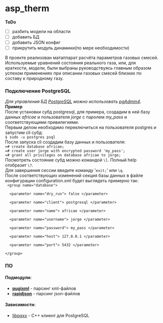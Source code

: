 # asp\_therm

**ToDo**

- [ ] разбить модели на области
- [ ] добавить БД
- [ ] добавить JSON конфиг
- [ ] прикрутить модуль динамики(по мере необходимости)

В проекте реализован матаппарат расчёта параметров газовых смесей. Используемые уравнений состояния реального газа, или, для краткости, *модели*, были выбраны руководствуясь главным образом успехом применениях при описании газовых смесей близких по составу к природному газу.

### Подключение PostgreSQL

*Для управления БД [PostgreSQL](https://www.postgresql.org) можно использовать [pgAdmin4](https://www.pgadmin.org)*.   
**Пример**  
После установки субд postgresql, для примера, создадим в ней базу данных *africae* и пользователя *jorge* с паролем *my_pass* и соответствующими привилегиями.   
Первым делом необходимо переключиться на пользователя postgres и запустим cli субд:   
`$ sudo -u postgres psql`   
После запуска cli создадим базу данных и пользователя:    
`=# create database africae;`  
`=# create user jorge with encrypted password 'my_pass';`   
`=# grant all privileges on database africae to jorge;`   
Посмотреть состояние субд можно командой `\l`. Полный help отобразит `\?`.   
Для завершения сессии введите команду '`exit;`' или `\q`.     
После соответствующих изменений секция базы данных в файле конфигурации configuration.xml будет выглядеть примерно так:    
<code>
\<group name="database">    
&nbsp;&nbsp;\<parameter name="dry\_run"> false \</parameter>    
&nbsp;&nbsp;\<parameter name="client"> postgresql \</parameter>    
&nbsp;&nbsp;\<parameter name="name"> africae \</parameter>    
&nbsp;&nbsp;\<parameter name="username"> jorge \</parameter>    
&nbsp;&nbsp;\<parameter name="password"> my\_pass \</parameter>     
&nbsp;&nbsp;\<parameter name="host"> 127.0.0.1 \</parameter>    
&nbsp;&nbsp;\<parameter name="port"> 5432 \</parameter>    
\</group> 
 </code>



### ПО
#### Подмодули:

- [**pugixml**](https://github.com/zeux/pugixml) - парсинг xml-файлов
- [**rapidjson**](https://github.com/Tencent/rapidjson) - парсинг json-файлов

#### Зависимости:

- [libpqxx](http://pqxx.org/development/libpqxx/) - С++ клиент для PostgreSQL

